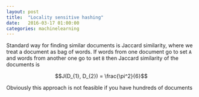 ```yaml
---
layout: post
title:  "Locality sensitive hashing"
date:   2016-03-17 01:00:00
categories: machinelearning
---
```


Standard way for finding similar documents is Jaccard similarity, where we treat a document 
as bag of words. If words from one document go to set `A` and words from another one go to
set `B` then Jaccard similarity of the documents is

$$J(D_{1}, D_{2}) = \frac{\pi^2}{6}$$

Obviously this approach is not feasible if you have hundreds of documents


